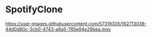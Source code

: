# SpotifyClone



https://user-images.githubusercontent.com/57319335/162713038-44d0d80c-3cb0-4743-a8a5-765e94e29bea.mov



